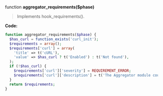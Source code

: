 function **aggregator_requirements($phase)**

> Implements hook_requirements().

**Code:**
```php
function aggregator_requirements($phase) {
  $has_curl = function_exists('curl_init');
  $requirements = array();
  $requirements['curl'] = array(
    'title' => t('cURL'),
    'value' => $has_curl ? t('Enabled') : t('Not found'),
  );
  if (!$has_curl) {
    $requirements['curl']['severity'] = REQUIREMENT_ERROR;
    $requirements['curl']['description'] = t('The Aggregator module could not be installed because the PHP <a href="http://php.net/manual/curl.setup.php">cURL</a> library is not available.');
  }
  return $requirements;
}
```
